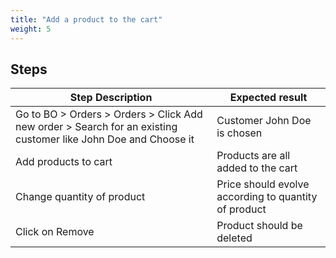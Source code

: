 ```yaml
---
title: "Add a product to the cart"
weight: 5
---
```

## Steps
| Step Description | Expected result |
| ----- | ----- |
| Go to BO > Orders > Orders > Click Add new order > Search for an existing customer like John Doe and Choose it | Customer John Doe is chosen |
| Add products to cart | Products are all added to the cart |
| Change quantity of product | Price should evolve according to quantity of product |
| Click on Remove | Product should be deleted |
